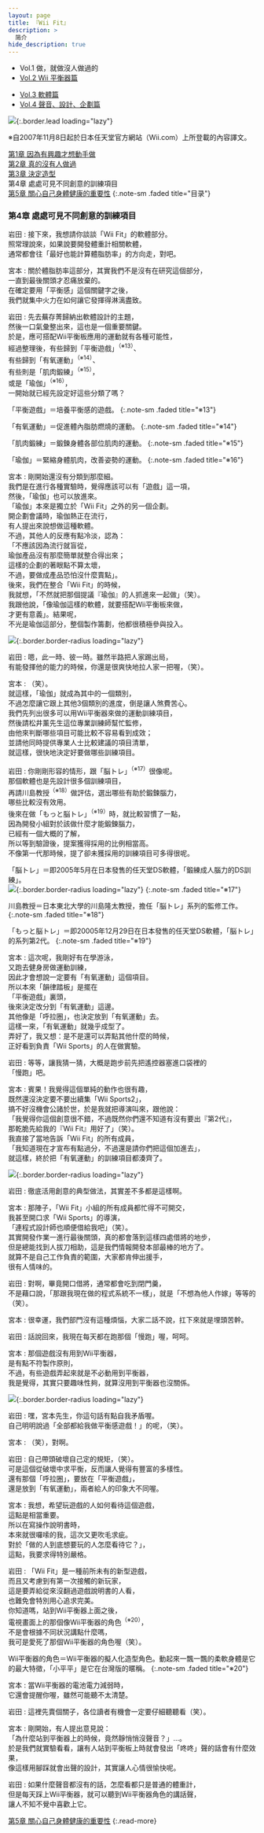 ```yaml
---
layout: page
title: 『Wii Fit』 
description: >
  简介
hide_description: true
---
```


<nav class="pagination heading clearfix" role="navigation">
  <ul>
    <li class="pagination-item">
      <a style="background-color:rgba(225,224,224,0.3);">
        Vol.1 做，就做沒人做過的
      </a>
    </li>
    <li class="pagination-item">
      <a href="../../vol2/1/">
        Vol.2 Wii 平衡器篇
      </a>
    </li>
  </ul>
  <ul>
    <li class="pagination-item">
      <a href="../../vol3/1/">
        Vol.3 軟體篇
      </a>
    </li>
    <li class="pagination-item">
      <a href="../../vol4/1/">
        Vol.4 聲音、設計、企劃篇
      </a>
    </li>
  </ul>
</nav>

![](/interviews/cht-tw/wii/wiifit/vol1/img/wiifit_crv_vol1_11.jpg){:.border.lead loading="lazy"}

※自2007年11月8日起於日本任天堂官方網站（Wii.com）上所登載的內容譯文。

[第1章 因為有興趣才想動手做](1.md)<br>
[第2章 真的沒有人做過](2.md)<br>
[第3章 決定造型](3.md)<br>
第4章 處處可見不同創意的訓練項目<br>
[第5章 關心自己身體健康的重要性](5.md)
{:.note-sm .faded title="目录"}

### 第4章 處處可見不同創意的訓練項目

岩田
: 接下來，我想請你談談「Wii Fit」的軟體部分。<br>照常理說來，如果說要開發體重計相關軟體，<br>通常都會往「最好也能計算體脂肪率」的方向走，對吧。

宮本
: 關於體脂肪率這部分，其實我們不是沒有在研究這個部分，<br>一直到最後關頭才忍痛放棄的。<br>在確定要用「平衡感」這個關鍵字之後，<br>我們就集中火力在如何讓它發揮得淋漓盡致。

岩田
: 先去蕪存菁歸納出軟體設計的主題，<br>然後一口氣彙整出來，這也是一個重要關鍵。<br>於是，應可搭配Wii平衡板應用的運動就有各種可能性，<br>經過整理後，有些歸到「平衡遊戲」<sup>（※13）</sup>、<br>有些歸到「有氧運動」<sup>（※14）</sup>、<br>有些則是「肌肉鍛練」<sup>（※15）</sup>，<br>或是「瑜伽」<sup>（※16）</sup>，<br>一開始就已經先設定好這些分類了嗎？

「平衡遊戲」＝培養平衡感的遊戲。
{:.note-sm .faded title="※13"}

「有氧運動」＝促進體內脂肪燃燒的運動。
{:.note-sm .faded title="※14"}

「肌肉鍛練」＝鍛鍊身體各部位肌肉的運動。
{:.note-sm .faded title="※15"}

「瑜伽」＝緊縮身體肌肉，改善姿勢的運動。
{:.note-sm .faded title="※16"}

宮本
: 剛開始還沒有分類到那麼細。<br>我們是在進行各種實驗時，覺得應該可以有「遊戲」這一項，<br>然後，「瑜伽」也可以放進來。<br>「瑜伽」本來是獨立於「Wii Fit」之外的另一個企劃。<br>開企劃會議時，瑜伽熱正在流行，<br>有人提出來說想做這種軟體。<br>不過，其他人的反應有點冷淡，認為：<br>「不應該因為流行就盲從，<br>瑜伽產品沒有那麼簡單就整合得出來；<br>這樣的企劃的著眼點不算太壞，<br>不過，要做成產品恐怕沒什麼賣點」。<br>後來，我們在整合「Wii Fit」的時候，<br>我就想，「不然就把那個提議『瑜伽』的人抓進來一起做」（笑）。<br>我跟他說，「像瑜伽這樣的軟體，就要搭配Wii平衡板來做，<br>才更有意義」。結果呢，<br>不光是瑜伽這部分，整個製作籌劃，他都很積極參與投入。

![](/interviews/cht-tw/wii/wiifit/vol1/img/wiifit_vol1_10.jpg){:.border.border-radius loading="lazy"}

岩田
: 嗯，此一時、彼一時。雖然半路把人家踢出局，<br>有能發揮他的能力的時候，你還是很爽快地拉人家一把喔，（笑）。

宮本
: （笑）。<br>就這樣，「瑜伽」就成為其中的一個類別，<br>不過怎麼讓它跟上其他3個類別的進度，倒是讓人煞費苦心。<br>我們先列出很多可以用Wii平衡器來做的運動訓練項目，<br>然後請松井薰先生這位專業訓練師幫忙監修，<br>由他來判斷哪些項目可能比較不容易看到成效；<br>並請他同時提供專業人士比較建議的項目清單，<br>就這樣，很快地決定好要做哪些訓練項目。

岩田
: 你剛剛形容的情形，跟「脳トレ」<sup>（※17）</sup>很像呢。<br>那個軟體也是先設計很多個訓練項目，<br>再請川島教授<sup>（※18）</sup>做評估，選出哪些有助於鍛鍊腦力，<br>哪些比較沒有效用。<br>後來在做「もっと脳トレ」<sup>（※19）</sup>時，就比較習慣了一點，<br>因為開發小組對於該做什麼才能鍛鍊腦力，<br>已經有一個大概的了解，<br>所以等到驗證後，提案獲得採用的比例相當高。<br>不像第一代那時候，提了卻未獲採用的訓練項目可多得很呢。

「脳トレ」＝即2005年5月在日本發售的任天堂DS軟體，「鍛練成人腦力的DS訓練」。<br>
![](/interviews/cht-tw/wii/wiifit/vol1/img/g_noutore.jpg){:.border.border-radius loading="lazy"}
{:.note-sm .faded title="※17"}


川島教授＝日本東北大學的川島隆太教授，擔任「脳トレ」系列的監修工作。
{:.note-sm .faded title="※18"}

「もっと脳トレ」＝即20005年12月29日在日本發售的任天堂DS軟體，「脳トレ」的系列第2代。
{:.note-sm .faded title="※19"}

宮本
: 這次呢，我剛好有在學游泳，<br>又跑去健身房做運動訓練，<br>因此才會想說一定要有「有氧運動」這個項目。<br>所以本來「韻律踏板」是擺在<br>「平衡遊戲」裏頭，<br>後來決定改分到「有氧運動」這邊。<br>其他像是「呼拉圈」，也決定放到「有氧運動」去。<br>這樣一來，「有氧運動」就幾乎成型了。<br>弄好了，我又想：是不是還可以弄點其他什麼的時候，<br>正好看到負責「Wii Sports」的人在做實驗。

岩田
: 等等，讓我猜一猜，大概是跑步前先把遙控器塞進口袋裡的<br>「慢跑」吧。

宮本
: 賓果！我覺得這個單純的動作也很有趣，<br>既然還沒決定要不要出續集「Wii Sports2」，<br>搞不好沒機會公諸於世，於是我就把導演叫來，跟他說：<br>「我覺得你這個創意很不錯，不過既然你們還不知道有沒有要出『第2代』，<br>那乾脆先給我的『Wii Fit』用好了」（笑）。<br>我直接了當地告訴「Wii Fit」的所有成員，<br>「我知道現在才宣布有點過分，不過還是請你們把這個加進去」，<br>就這樣，終於把「有氧運動」的訓練項目都湊齊了。

![](/interviews/cht-tw/wii/wiifit/vol1/img/wiifit_vol1_11.jpg){:.border.border-radius loading="lazy"}

岩田
: 徹底活用創意的典型做法，其實差不多都是這樣啊。

宮本
: 那陣子，「Wii Fit」小組的所有成員都忙得不可開交，<br>我甚至開口求「Wii Sports」的導演，<br>「連程式設計師也順便借給我吧」（笑）。<br>其實開發作業一進行最後關頭，真的都會落到這樣四處借將的地步，<br>但是總能找到人拔刀相助，這是我們情報開發本部最棒的地方了。<br>就算不是自己工作負責的範圍，大家都肯伸出援手，<br>很有人情味的。

岩田
: 對啊，畢竟開口借將，通常都會吃到閉門羹，<br>不是藉口說，「那跟我現在做的程式系統不一樣」，就是「不想為他人作嫁」等等的（笑）。

宮本
: 很幸運，我們部門沒有這種煩惱，大家二話不說，扛下來就是埋頭苦幹。

岩田
: 話說回來，我現在每天都在跑那個「慢跑」喔，呵呵。

宮本
: 那個遊戲沒有用到Wii平衡器，<br>是有點不符製作原則，<br>不過，有些遊戲弄起來就是不必動用到平衡器，<br>我是覺得，其實只要趣味性夠，就算沒用到平衡器也沒關係。

![](/interviews/cht-tw/wii/wiifit/vol1/img/wiifit_vol1_12.jpg){:.border.border-radius loading="lazy"}

岩田
: 嘿，宮本先生，你這句話有點自我矛盾喔。<br>自己明明說過「全部都給我做平衡感遊戲！」的呢，（笑）。

宮本
: （笑），對啊。

岩田
: 自己帶頭破壞自己定的規矩，（笑）。<br>可是這個從破壞中求平衡，反而讓人覺得有豐富的多樣性。<br>還有那個「呼拉圈」，要放在「平衡遊戲」，<br>還是放到「有氧運動」，兩者給人的印象大不同喔。

宮本
: 我想，希望玩遊戲的人如何看待這個遊戲，<br>這點是相當重要。<br>所以在寫操作說明書時，<br>本來就很囉嗦的我，這次又更吹毛求疵。<br>對於「做的人到底想要玩的人怎麼看待它？」，<br>這點，我要求得特別嚴格。

岩田
: 「Wii Fit」是一種前所未有的新型遊戲，<br>而且又考慮到有第一次接觸的新玩家，<br>這是要弄給從來沒翻過遊戲說明書的人看，<br>也難免會特別用心追求完美。<br>你知道嗎，站到Wii平衡器上面之後，<br>電視畫面上的那個像Wii平衡器的角色<sup>（※20）</sup>，<br>不是會根據不同狀況講點什麼嗎，<br>我可是愛死了那個Wii平衡器的角色喔（笑）。

Wii平衡器的角色＝Wii平衡器的擬人化造型角色。動起來一飄一飄的柔軟身體是它的最大特徵，「小平平」是它在台灣版的暱稱。
{:.note-sm .faded title="※20"}

宮本
: 當Wii平衡器的電池電力減弱時，<br>它還會提醒你喔，雖然可能聽不太清楚。

岩田
: 這裡先賣個關子，各位讀者有機會一定要仔細聽聽看（笑）。

宮本
: 剛開始，有人提出意見說：<br>「為什麼站到平衡器上的時候，竟然靜悄悄沒聲音？」…。<br>於是我們就實驗看看，讓有人站到平衡板上時就會發出「咚咚」聲的話會有什麼效果，<br>像這樣用腳踩就會出聲的設計，其實讓人心情很愉快呢。

岩田
: 如果什麼聲音都沒有的話，怎麼看都只是普通的體重計，<br>但是每天踩上Wii平衡器，就可以聽到Wii平衡器角色的講話聲，<br>讓人不知不覺中喜歡上它。

[第5章 關心自己身體健康的重要性](5.md)
{:.read-more}

